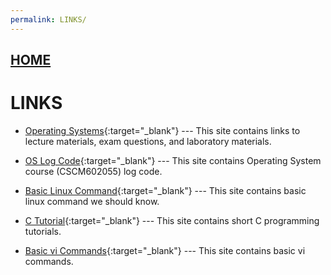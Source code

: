 ```yaml
---
permalink: LINKS/
---
```


## [HOME](../)

# LINKS

* [Operating Systems](https://os.vlsm.org/){:target="_blank"} ---
  This site contains links to lecture materials, exam questions, and laboratory materials.

* [OS Log Code](https://doit.vlsm.org/ETC/logCodes.txt){:target="_blank"} ---
  This site contains Operating System course (CSCM602055) log code.

* [Basic Linux Command](https://www.geeksforgeeks.org/basic-linux-commands/){:target="_blank"} ---
  This site contains basic linux command we should know.

* [C Tutorial](https://www.w3schools.com/c/index.php){:target="_blank"} ---
  This site contains short C programming tutorials.

* [Basic vi Commands](https://www.cs.colostate.edu/helpdocs/vi.html){:target="_blank"} ---
  This site contains basic vi commands.
